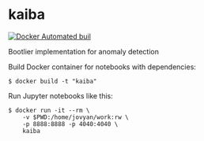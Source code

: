 kaiba
=====

[![Docker Automated buil](https://img.shields.io/docker/automated/mtpatter/kaiba.svg)](https://hub.docker.com/r/mtpatter/kaiba/)

Bootlier implementation for anomaly detection

Build Docker container for notebooks with dependencies:

```
$ docker build -t "kaiba"
```

Run Jupyter notebooks like this:

```
$ docker run -it --rm \
	-v $PWD:/home/jovyan/work:rw \
	-p 8888:8888 -p 4040:4040 \
	kaiba
```
